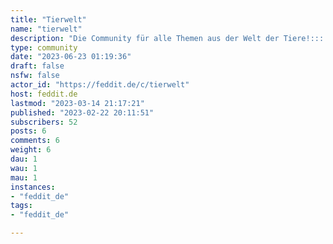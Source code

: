 ```yaml
---
title: "Tierwelt" 
name: "tierwelt"
description: "Die Community für alle Themen aus der Welt der Tiere!::: spoiler AttributionFaultier Icon erstellt von  [max.icons - Flaticon](https://www.flaticon.com/de/kostenlose-icons/faultier):::"
type: community
date: "2023-06-23 01:19:36"
draft: false
nsfw: false
actor_id: "https://feddit.de/c/tierwelt"
host: feddit.de
lastmod: "2023-03-14 21:17:21"
published: "2023-02-22 20:11:51"
subscribers: 52
posts: 6
comments: 6
weight: 6
dau: 1
wau: 1
mau: 1
instances:
- "feddit_de"
tags: 
- "feddit_de"

---
```

